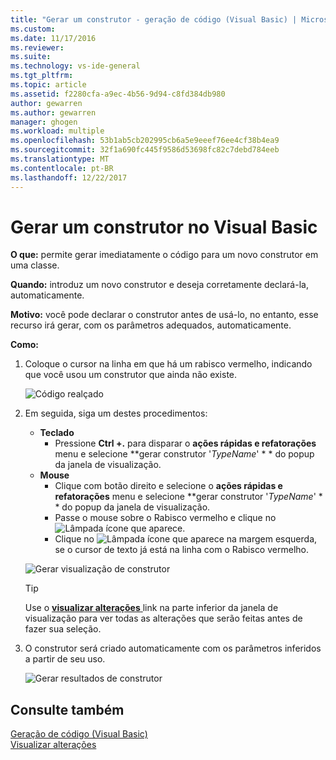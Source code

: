 ```yaml
---
title: "Gerar um construtor - geração de código (Visual Basic) | Microsoft Docs"
ms.custom: 
ms.date: 11/17/2016
ms.reviewer: 
ms.suite: 
ms.technology: vs-ide-general
ms.tgt_pltfrm: 
ms.topic: article
ms.assetid: f2280cfa-a9ec-4b56-9d94-c8fd384db980
author: gewarren
ms.author: gewarren
manager: ghogen
ms.workload: multiple
ms.openlocfilehash: 53b1ab5cb202995cb6a5e9eeef76ee4cf38b4ea9
ms.sourcegitcommit: 32f1a690fc445f9586d53698fc82c7debd784eeb
ms.translationtype: MT
ms.contentlocale: pt-BR
ms.lasthandoff: 12/22/2017
---
```

# <a name="generate-a-constructor-in-visual-basic"></a>Gerar um construtor no Visual Basic
**O que:** permite gerar imediatamente o código para um novo construtor em uma classe. 

**Quando:** introduz um novo construtor e deseja corretamente declará-la, automaticamente.  

**Motivo:** você pode declarar o construtor antes de usá-lo, no entanto, esse recurso irá gerar, com os parâmetros adequados, automaticamente. 

**Como:**

1. Coloque o cursor na linha em que há um rabisco vermelho, indicando que você usou um construtor que ainda não existe.

   ![Código realçado](media/constructor_highlight.png)

1. Em seguida, siga um destes procedimentos:
   * **Teclado**
     * Pressione **Ctrl +.** para disparar o **ações rápidas e refatorações** menu e selecione  **gerar construtor '*TypeName*' * * do popup da janela de visualização.
   * **Mouse**
     * Clique com botão direito e selecione o **ações rápidas e refatorações** menu e selecione  **gerar construtor '*TypeName*' * * do popup da janela de visualização.
     * Passe o mouse sobre o Rabisco vermelho e clique no ![Lâmpada](media/bulb.png) ícone que aparece.
     * Clique no ![Lâmpada](media/bulb.png) ícone que aparece na margem esquerda, se o cursor de texto já está na linha com o Rabisco vermelho.

   ![Gerar visualização de construtor](media/constructor_preview.png)

   >[!TIP]
   >Use o [ **visualizar alterações** ](../../ide/preview-changes.md) link na parte inferior da janela de visualização para ver todas as alterações que serão feitas antes de fazer sua seleção.

1. O construtor será criado automaticamente com os parâmetros inferidos a partir de seu uso.

   ![Gerar resultados de construtor](media/constructor_result.png)
  
## <a name="see-also"></a>Consulte também  
[Geração de código (Visual Basic)](../code-generation-vb.md)  
[Visualizar alterações](../../ide/preview-changes.md)
